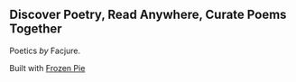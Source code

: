 ## Discover Poetry, Read Anywhere, Curate Poems Together

Poetics _by_ Facjure.

Built with [Frozen Pie](http://github.com/Facjure/frozen-pie)

